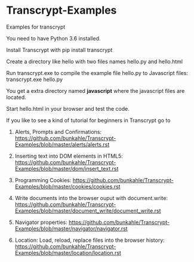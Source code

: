 # Transcrypt-Examples
Examples for transcrypt

You need to have Python 3.6 installed.

Install Transcrypt with pip install transcrypt

Create a directory like hello with two files names hello.py and hello.html

Run transcrypt.exe to compile the example file hello.py to Javascript files:
transcrypt.exe hello.py

You get a extra directory named __javascript__ where the javascript files are located.

Start hello.html in your browser and test the code.

If you like to see a kind of tutorial for beginners in Transcrypt go to 

1. Alerts, Prompts and Confirmations:
https://github.com/bunkahle/Transcrypt-Examples/blob/master/alerts/alerts.rst

2. Inserting text into DOM elements in HTML5:
https://github.com/bunkahle/Transcrypt-Examples/blob/master/dom/insert_text.rst

3. Programming Cookies:
https://github.com/bunkahle/Transcrypt-Examples/blob/master/cookies/cookies.rst

4. Write documents into the browser ouput with document.write:
https://github.com/bunkahle/Transcrypt-Examples/blob/master/document_write/document_write.rst

5. Navigator properties:
https://github.com/bunkahle/Transcrypt-Examples/blob/master/navigator/navigator.rst

6. Location: Load, reload, replace files into the browser history:
https://github.com/bunkahle/Transcrypt-Examples/blob/master/location/location.rst
